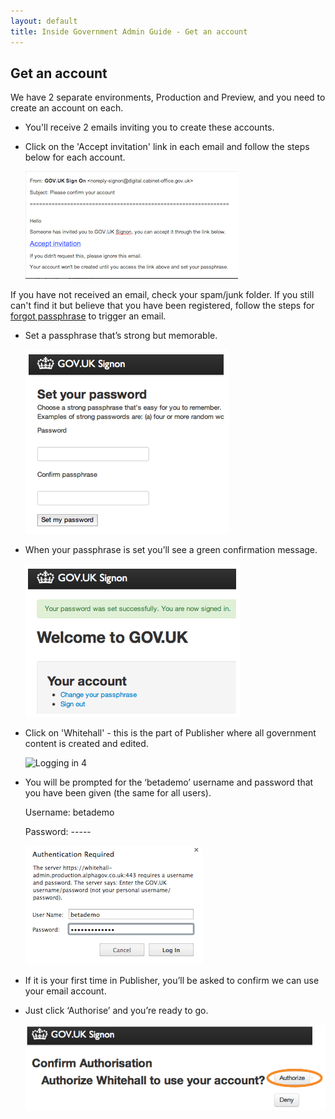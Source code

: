```yaml
---
layout: default
title: Inside Government Admin Guide - Get an account
---
```


## Get an account

We have 2 separate environments, Production and Preview, and you need to create an account on each.

* You'll receive 2 emails inviting you to create these accounts.
* Click on the 'Accept invitation' link in each email and follow the steps below for each account.

   ![Get an account](get-an-account.png)
   
If you have not received an email, check your spam/junk folder. If you still can't find it but believe that you have been registered, follow the steps for [forgot passphrase](http://alphagov.github.io/inside-government-admin-guide/your-account/forgot-your-passphrase.html) to trigger an email. 
   
* Set a passphrase that’s strong but memorable.

   ![Get an account 2](get-an-account-2.png)

* When your passphrase is set you’ll see a green confirmation message.

   ![Get an account 3](get-an-account-3.png)
   
* Click on 'Whitehall' - this is the part of Publisher where all government content is created and edited. 

   ![Logging in 4](logging-in-4.png)
   
* You will be prompted for the ‘betademo’ username and password that you have been given (the same for all users).

   Username: betademo
   
   Password: -----

   ![Get an account 5](get-an-account-5.png)

* If it is your first time in Publisher, you’ll be asked to confirm we can use your email account. 
* Just click ‘Authorise’ and you’re ready to go.

   ![Get an account 6](get-an-account-6.png)
